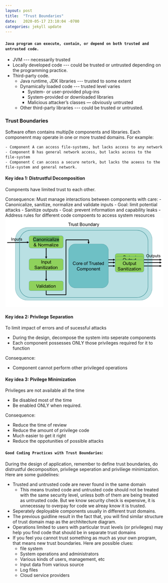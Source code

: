 ```yaml
---
layout: post
title:  "Trust Boundaries"
date:   2020-05-17 23:10:04 -0700
categories: jekyll update
---
```

#### `Java program can execute, contain, or depend on both trusted and untrusted code.`
- JVM --- necessarily trusted
- Locally developed code --- could be trusted or untrusted depending on the programming practice.
- Third-party code.
     - Java runtime, JDK libraries --- trusted to some extent
     - Dynamically loaded code --- trusted level varies
        - System- or user-provided plug-ins
        - System-provided or downloaded libraries
        - Malicious attacker’s classes — obviously untrusted
     - Other third-party libraries --- could be trusted or untrusted.

### Trust Boundaries
Software often contains multip[le components and libraries. Each componennt may operate in one or more trusted domains. For example:

    - Component A can access file-systems, but lacks access to any network
    - Component B has general network access, but lacks access to the file-system
    - Component C can access a secure netork, but lacks the aceess to the file-system and general network.


#### Key idea 1: Distrustful Decomposition
Compnents have limited trust to each other.

Consequence: Must manage interactions between components with care:
    - Canonicalize, sanitize, normalize and validate inputs
        - Goal: limit potential attacks
    - Sanitize outputs
        - Goal: prevent information and capability leaks
    - Address rules for different code compoents to access system resources 
![](/images/distrustfulDecomposiotion.png)
#### Key idea 2: Privilege Separation
To limit impact of errors and of sucessful attacks
- During the design, decompose the system into seperate components
- Each component possesses ONLY those privileges required for it to function

Consequence: 
- Component cannot perform other privileged operations

#### Key idea 3: Pivilege Minimization
Privileges are not available all the time
- Be disabled most of the time
- Be enabled ONLY when required.

Consequence:
- Reduce the time of review
- Reduce the amount of privilege code
- Much easier to get it right
- Reduce the oppotunities of possible attacks

#### `Good Coding Practices with Trust Boundaries`:
During the design of application, remember to define trust boundaries, do distrustful decomposition, privilege seperation and priviliege minimization. Here are some guidelines:
- Trusted and untrusted code are never found in the same domain
    - This means trusted code and untrusted code should not be treated with the same security level, unless both of them are being treated as untrusted code. But we know security check is expensive, it is unnecessay to overpay for code we alreay know it is trusted.
-  Seperately deployable components usually in different trust domains.
-  The previous guidline result in the fact that, you will find similar structure of trust domain map as the archhitecture diagram.
-  Operations limited to users with particular trust levels (or privileges) may help you find code that should be in separate trust domains
- If you feel you cannot trust something as much as your own program, that means new trust boundaries. Here are possible clues:
    - file system
    - System operations and administrators
    - Various kinds of users, management, etc
    - Input data from various source
    - Log files
    - Cloud service providers

